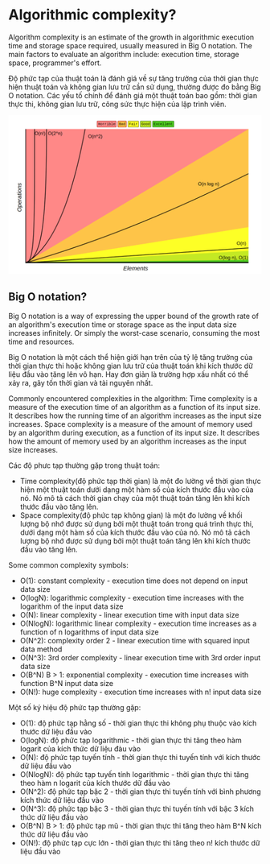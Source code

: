 # Algorithmic complexity?
Algorithm complexity is an estimate of the growth in algorithmic execution time and storage space required, usually measured in Big O notation.
The main factors to evaluate an algorithm include: execution time, storage space, programmer's effort.

Độ phức tạp của thuật toán là đánh giá về sự tăng trưởng của thời gian thực hiện thuật toán và không gian lưu trữ cần sử dụng, thường được đo bằng Big O notation.
Các yếu tố chính để đánh giá một thuật toán bao gồm: thời gian thực thi, không gian lưu trữ, công sức thực hiện của lập trình viên.

<div align="center">
    <img src="images/big-o-notation.png"></img>
</div>

## Big O notation?
Big O notation is a way of expressing the upper bound of the growth rate of an algorithm's execution time or storage space as the input data size increases infinitely. Or simply the worst-case scenario, consuming the most time and resources.

Big O notation là một cách thể hiện giới hạn trên của tỷ lệ tăng trưởng của thời gian thực thi hoặc không gian lưu trữ của thuật toán khi kích thước dữ liệu đầu vào tăng lên vô hạn. Hay đơn giản là trường hợp xấu nhất có thể xảy ra, gây tốn thời gian và tài nguyên nhất.

Commonly encountered complexities in the algorithm:
Time complexity is a measure of the execution time of an algorithm as a function of its input size. It describes how the running time of an algorithm increases as the input size increases.
Space complexity is a measure of the amount of memory used by an algorithm during execution, as a function of its input size. It describes how the amount of memory used by an algorithm increases as the input size increases.

Các độ phưc tạp thường gặp trong thuật toán:
- Time complexity(độ phức tạp thời gian) là một đo lường về thời gian thực hiện một thuật toán dưới dạng một hàm số của kích thước đầu vào của nó. Nó mô tả cách thời gian chạy của một thuật toán tăng lên khi kích thước đầu vào tăng lên.
- Space complexity(độ phức tạp không gian) là một đo lường về khối lượng bộ nhớ được sử dụng bởi một thuật toán trong quá trình thực thi, dưới dạng một hàm số của kích thước đầu vào của nó. Nó mô tả cách lượng bộ nhớ được sử dụng bởi một thuật toán tăng lên khi kích thước đầu vào tăng lên.

Some common complexity symbols:
- O(1): constant complexity - execution time does not depend on input data size
- O(logN): logarithmic complexity - execution time increases with the logarithm of the input data size
- O(N): linear complexity - linear execution time with input data size
- O(NlogN): logarithmic linear complexity - execution time increases as a function of n logarithms of input data size
- O(N^2): complexity order 2 - linear execution time with squared input data method
- O(N^3): 3rd order complexity - linear execution time with 3rd order input data size
- O(B^N) B > 1: exponential complexity - execution time increases with function B^N input data size
- O(N!): huge complexity - execution time increases with n! input data size

Một số ký hiệu độ phức tạp thường gặp: 
- O(1): độ phức tạp hằng số - thời gian thực thi không phụ thuộc vào kích thước dữ liệu đầu vào
- O(logN): độ phức tạp logarithmic - thời gian thực thi tăng theo hàm logarit của kích thức dữ liệu đàu vào
- O(N): độ phức tạp tuyến tính - thời gian thực thi tuyến tính với kích thước dữ liệu đầu vào 
- O(NlogN): độ phức tạp tuyến tính logarithmic -  thời gian thực thi tăng theo hàm n logarit của kích thước dữ đầu vào
- O(N^2): độ phức tạp bậc 2 - thời gian thực thi tuyến tính với bình phương kích thức dữ liệu đầu vào
- O(N^3): độ phức tạp bậc 3 - thời gian thực thi tuyến tính với bậc 3 kích thức dữ liệu đầu vào
- O(B^N) B > 1: độ phức tạp mũ - thời gian thực thi tăng theo hàm B^N kích thức dữ liệu đầu vào
- O(N!): độ phức tạp cực lớn - thời gian thực thi tăng theo n! kích thước dữ liệu đầu vào

